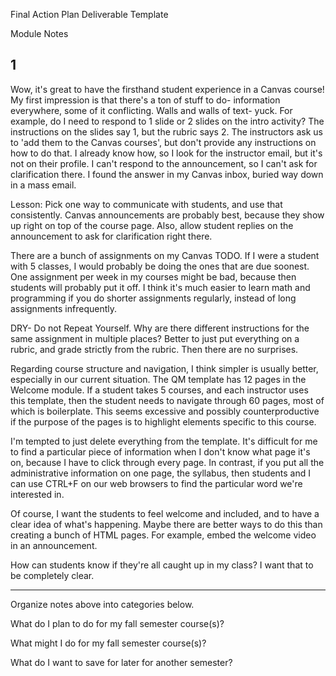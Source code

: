 Final Action Plan Deliverable Template


Module Notes

## 1

Wow, it's great to have the firsthand student experience in a Canvas course!
My first impression is that there's a ton of stuff to do- information everywhere, some of it conflicting.
Walls and walls of text- yuck.
For example, do I need to respond to 1 slide or 2 slides on the intro activity?
The instructions on the slides say 1, but the rubric says 2.
The instructors ask us to 'add them to the Canvas courses', but don't provide any instructions on how to do that.
I already know how, so I look for the instructor email, but it's not on their profile.
I can't respond to the announcement, so I can't ask for clarification there.
I found the answer in my Canvas inbox, buried way down in a mass email.

Lesson: Pick one way to communicate with students, and use that consistently.
Canvas announcements are probably best, because they show up right on top of the course page.
Also, allow student replies on the announcement to ask for clarification right there.

There are a bunch of assignments on my Canvas TODO.
If I were a student with 5 classes, I would probably be doing the ones that are due soonest.
One assignment per week in my courses might be bad, because then students will probably put it off.
I think it's much easier to learn math and programming if you do shorter assignments regularly, instead of long assignments infrequently.

DRY- Do not Repeat Yourself.
Why are there different instructions for the same assignment in multiple places?
Better to just put everything on a rubric, and grade strictly from the rubric. 
Then there are no surprises.

Regarding course structure and navigation, I think simpler is usually better, especially in our current situation.
The QM template has 12 pages in the Welcome module.
If a student takes 5 courses, and each instructor uses this template, then the student needs to navigate through 60 pages, most of which is boilerplate.
This seems excessive and possibly counterproductive if the purpose of the pages is to highlight elements specific to this course.

I'm tempted to just delete everything from the template.
It's difficult for me to find a particular piece of information when I don't know what page it's on, because I have to click through every page.
In contrast, if you put all the administrative information on one page, the syllabus, then students and I can use CTRL+F on our web browsers to find the particular word we're interested in.

Of course, I want the students to feel welcome and included, and to have a clear idea of what's happening.
Maybe there are better ways to do this than creating a bunch of HTML pages.
For example, embed the welcome video in an announcement.

How can students know if they're all caught up in my class?
I want that to be completely clear.


------------------------------------------------------------

Organize notes above into categories below.


What do I plan to do for my fall semester course(s)?


What might I do for my fall semester course(s)?


What do I want to save for later for another semester?
